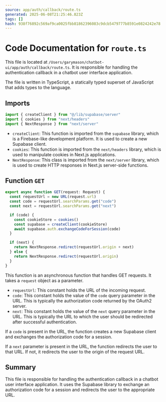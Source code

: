 ```yaml
---
source: app/auth/callback/route.ts
generated: 2025-06-08T21:25:46.823Z
tags: []
hash: 938f76892c569af9ca0025fbb81862396083c9dcb5479777b8591e0824242e78
---
```


# Code Documentation for `route.ts`

This file is located at `/Users/garymason/chatbot-ui/app/auth/callback/route.ts`. It is responsible for handling the authentication callback in a chatbot user interface application. 

The file is written in TypeScript, a statically typed superset of JavaScript that adds types to the language.

## Imports

```ts
import { createClient } from "@/lib/supabase/server"
import { cookies } from "next/headers"
import { NextResponse } from "next/server"
```

- `createClient`: This function is imported from the `supabase` library, which is a Firebase-like development platform. It is used to create a new Supabase client.
- `cookies`: This function is imported from the `next/headers` library, which is used to manipulate cookies in Next.js applications.
- `NextResponse`: This class is imported from the `next/server` library, which is used to create HTTP responses in Next.js server-side functions.

## Function `GET`

```ts
export async function GET(request: Request) {
  const requestUrl = new URL(request.url)
  const code = requestUrl.searchParams.get("code")
  const next = requestUrl.searchParams.get("next")

  if (code) {
    const cookieStore = cookies()
    const supabase = createClient(cookieStore)
    await supabase.auth.exchangeCodeForSession(code)
  }

  if (next) {
    return NextResponse.redirect(requestUrl.origin + next)
  } else {
    return NextResponse.redirect(requestUrl.origin)
  }
}
```

This function is an asynchronous function that handles GET requests. It takes a `request` object as a parameter.

- `requestUrl`: This constant holds the URL of the incoming request.
- `code`: This constant holds the value of the `code` query parameter in the URL. This is typically the authorization code returned by the OAuth2 server.
- `next`: This constant holds the value of the `next` query parameter in the URL. This is typically the URL to which the user should be redirected after successful authentication.

If a `code` is present in the URL, the function creates a new Supabase client and exchanges the authorization code for a session.

If a `next` parameter is present in the URL, the function redirects the user to that URL. If not, it redirects the user to the origin of the request URL.

## Summary

This file is responsible for handling the authentication callback in a chatbot user interface application. It uses the Supabase library to exchange an authorization code for a session and redirects the user to the appropriate URL.
